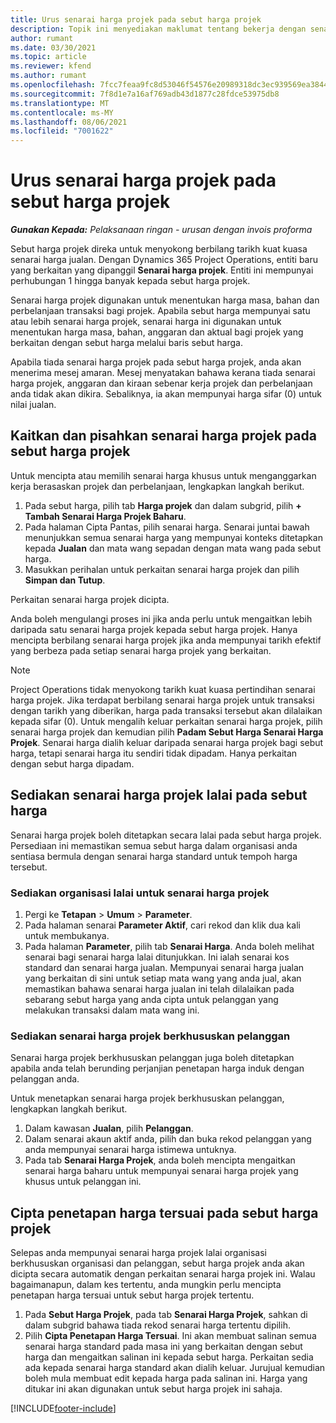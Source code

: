 ```yaml
---
title: Urus senarai harga projek pada sebut harga projek
description: Topik ini menyediakan maklumat tentang bekerja dengan senarai harga projek pada sebut harga.
author: rumant
ms.date: 03/30/2021
ms.topic: article
ms.reviewer: kfend
ms.author: rumant
ms.openlocfilehash: 7fcc7feaa9fc8d53046f54576e20989318dc3ec939569ea3844b18097512a24b
ms.sourcegitcommit: 7f8d1e7a16af769adb43d1877c28fdce53975db8
ms.translationtype: MT
ms.contentlocale: ms-MY
ms.lasthandoff: 08/06/2021
ms.locfileid: "7001622"
---
```

# <a name="manage-project-price-lists-on-project-quotes"></a>Urus senarai harga projek pada sebut harga projek 

_**Gunakan Kepada:** Pelaksanaan ringan - urusan dengan invois proforma_

Sebut harga projek direka untuk menyokong berbilang tarikh kuat kuasa senarai harga jualan. Dengan Dynamics 365 Project Operations, entiti baru yang berkaitan yang dipanggil **Senarai harga projek**. Entiti ini mempunyai perhubungan 1 hingga banyak kepada sebut harga projek.

Senarai harga projek digunakan untuk menentukan harga masa, bahan dan perbelanjaan transaksi bagi projek. Apabila sebut harga mempunyai satu atau lebih senarai harga projek, senarai harga ini digunakan untuk menentukan harga masa, bahan, anggaran dan aktual bagi projek yang berkaitan dengan sebut harga melalui baris sebut harga.

Apabila tiada senarai harga projek pada sebut harga projek, anda akan menerima mesej amaran. Mesej menyatakan bahawa kerana tiada senarai harga projek, anggaran dan kiraan sebenar kerja projek dan perbelanjaan anda tidak akan dikira. Sebaliknya, ia akan mempunyai harga sifar (0) untuk nilai jualan.

## <a name="associate-or-disassociate-a-project-price-list-on-a-project-quote"></a>Kaitkan dan pisahkan senarai harga projek pada sebut harga projek

Untuk mencipta atau memilih senarai harga khusus untuk menganggarkan kerja berasaskan projek dan perbelanjaan, lengkapkan langkah berikut.

1. Pada sebut harga, pilih tab **Harga projek** dan dalam subgrid, pilih **+ Tambah Senarai Harga Projek Baharu**.
2. Pada halaman Cipta Pantas, pilih senarai harga. Senarai juntai bawah menunjukkan semua senarai harga yang mempunyai konteks ditetapkan kepada **Jualan** dan mata wang sepadan dengan mata wang pada sebut harga.
4. Masukkan perihalan untuk perkaitan senarai harga projek dan pilih **Simpan dan Tutup**.

Perkaitan senarai harga projek dicipta.

Anda boleh mengulangi proses ini jika anda perlu untuk mengaitkan lebih daripada satu senarai harga projek kepada sebut harga projek. Hanya mencipta berbilang senarai harga projek jika anda mempunyai tarikh efektif yang berbeza pada setiap senarai harga projek yang berkaitan.

> [!NOTE]
> Project Operations tidak menyokong tarikh kuat kuasa pertindihan senarai harga projek. Jika terdapat berbilang senarai harga projek untuk transaksi dengan tarikh yang diberikan, harga pada transaksi tersebut akan dilalaikan kepada sifar (0).
Untuk mengalih keluar perkaitan senarai harga projek, pilih senarai harga projek dan kemudian pilih **Padam Sebut Harga Senarai Harga Projek**. Senarai harga dialih keluar daripada senarai harga projek bagi sebut harga, tetapi senarai harga itu sendiri tidak dipadam. Hanya perkaitan dengan sebut harga dipadam.

## <a name="set-up-default-project-price-lists-on-a-quote"></a>Sediakan senarai harga projek lalai pada sebut harga

Senarai harga projek boleh ditetapkan secara lalai pada sebut harga projek. Persediaan ini memastikan semua sebut harga dalam organisasi anda sentiasa bermula dengan senarai harga standard untuk tempoh harga tersebut.

### <a name="set-up-organizational-default-for-project-price-lists"></a>Sediakan organisasi lalai untuk senarai harga projek

1. Pergi ke **Tetapan** > **Umum** > **Parameter**.
2. Pada halaman senarai **Parameter Aktif**, cari rekod dan klik dua kali untuk membukanya. 
3. Pada halaman **Parameter**, pilih tab **Senarai Harga**. Anda boleh melihat senarai bagi senarai harga lalai ditunjukkan. Ini ialah senarai kos standard dan senarai harga jualan. Mempunyai senarai harga jualan yang berkaitan di sini untuk setiap mata wang yang anda jual, akan memastikan bahawa senarai harga jualan ini telah dilalaikan pada sebarang sebut harga yang anda cipta untuk pelanggan yang melakukan transaksi dalam mata wang ini.

### <a name="set-up-customer-specific-project-price-lists"></a>Sediakan senarai harga projek berkhususkan pelanggan

Senarai harga projek berkhususkan pelanggan juga boleh ditetapkan apabila anda telah berunding perjanjian penetapan harga induk dengan pelanggan anda.

Untuk menetapkan senarai harga projek berkhususkan pelanggan, lengkapkan langkah berikut.

1. Dalam kawasan **Jualan**, pilih **Pelanggan**.
2. Dalam senarai akaun aktif anda, pilih dan buka rekod pelanggan yang anda mempunyai senarai harga istimewa untuknya.
3. Pada tab **Senarai Harga Projek**, anda boleh mencipta mengaitkan senarai harga baharu untuk mempunyai senarai harga projek yang khusus untuk pelanggan ini.

## <a name="create-custom-pricing-on-a-project-quote"></a>Cipta penetapan harga tersuai pada sebut harga projek

Selepas anda mempunyai senarai harga projek lalai organisasi berkhususkan organisasi dan pelanggan, sebut harga projek anda akan dicipta secara automatik dengan perkaitan senarai harga projek ini. Walau bagaimanapun, dalam kes tertentu, anda mungkin perlu mencipta penetapan harga tersuai untuk sebut harga projek tertentu. 

1. Pada **Sebut Harga Projek**, pada tab **Senarai Harga Projek**, sahkan di dalam subgrid bahawa tiada rekod senarai harga tertentu dipilih.
2. Pilih **Cipta Penetapan Harga Tersuai**. Ini akan membuat salinan semua senarai harga standard pada masa ini yang berkaitan dengan sebut harga dan mengaitkan salinan ini kepada sebut harga. Perkaitan sedia ada kepada senarai harga standard akan dialih keluar. Jurujual kemudian boleh mula membuat edit kepada harga pada salinan ini. Harga yang ditukar ini akan digunakan untuk sebut harga projek ini sahaja.


[!INCLUDE[footer-include](../../includes/footer-banner.md)]
